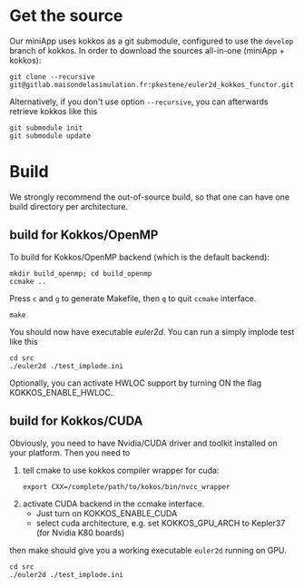 # Get the source

Our miniApp uses kokkos as a git submodule, configured to use the `develop` branch of kokkos.
In order to download the sources all-in-one (miniApp + kokkos):

```shell
git clone --recursive git@gitlab.maisondelasimulation.fr:pkestene/euler2d_kokkos_functor.git
```

Alternatively, if you don't use option `--recursive`, you can afterwards retrieve kokkos like this
```shell
git submodule init
git submodule update
```

# Build

We strongly recommend the out-of-source build, so that one can have one build directory per architecture.

## build for Kokkos/OpenMP

To build for Kokkos/OpenMP backend (which is the default backend):
```shell
mkdir build_openmp; cd build_openmp
ccmake ..
```
Press `c` and `g` to generate Makefile, then `q` to quit `ccmake` interface.

```shell
make
```

You should now have executable *euler2d*. You can run a simply implode test like this
```shell
cd src
./euler2d ./test_implode.ini
```

Optionally, you can activate HWLOC support by turning ON the flag KOKKOS_ENABLE_HWLOC.


## build for Kokkos/CUDA

Obviously, you need to have Nvidia/CUDA driver and toolkit installed on your platform.
Then you need to
 1. tell cmake to use kokkos compiler wrapper for cuda:
    ```shell
    export CXX=/complete/path/to/kokos/bin/nvcc_wrapper
    ```
 2. activate CUDA backend in the ccmake interface. 
    * Just turn on KOKKOS_ENABLE_CUDA 
    * select cuda architecture, e.g. set KOKKOS_GPU_ARCH to Kepler37 (for Nvidia K80 boards)

then make should give you a working executable `euler2d` running on GPU.

```shell
cd src
./euler2d ./test_implode.ini
```

